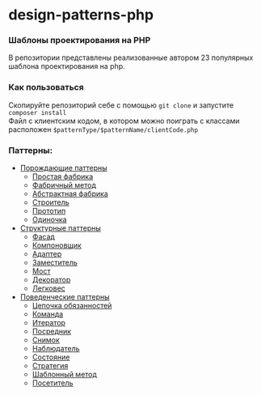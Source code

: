 # design-patterns-php

### Шаблоны проектирования на PHP
В репозитории представлены реализованные автором 23 популярных шаблона проектирования на php.<br/>


### Как пользоваться
Скопируйте репозиторий себе с помощью ```git clone``` и запустите ```composer install```<br/>
Файл с клиентским кодом, в котором можно поиграть с классами расположен ```$patternType/$patternName/clientCode.php```

### Паттерны:
* [Порождающие паттерны](https://github.com/Yaroslav-Pakhomov/design-patterns.local/tree/master/Creational)
    * [Простая фабрика](https://github.com/Yaroslav-Pakhomov/design-patterns.local/tree/master/Creational/SimpleFactory)
    * [Фабричный метод](https://github.com/Yaroslav-Pakhomov/design-patterns.local/tree/master/Creational/FactoryMethod)
    * [Абстрактная фабрика](https://github.com/Yaroslav-Pakhomov/design-patterns.local/tree/master/Creational/AbstractFactory)
    * [Строитель](https://github.com/Yaroslav-Pakhomov/design-patterns.local/tree/master/Creational/Builder)
    * [Прототип](https://github.com/Yaroslav-Pakhomov/design-patterns.local/tree/master/Creational/Prototype)
    * [Одиночка](https://github.com/Yaroslav-Pakhomov/design-patterns.local/tree/master/Creational/Singleton)
* [Структурные паттерны](https://github.com/Yaroslav-Pakhomov/design-patterns.local/tree/master/Structural)
    * [Фасад](https://github.com/Yaroslav-Pakhomov/design-patterns.local/tree/master/Structural/Facade)
    * [Компоновщик](https://github.com/Yaroslav-Pakhomov/design-patterns.local/tree/master/Structural/Composite)
    * [Адаптер](https://github.com/Yaroslav-Pakhomov/design-patterns.local/tree/master/Structural/Adapter)
    * [Заместитель](https://github.com/Yaroslav-Pakhomov/design-patterns.local/tree/master/Structural/Proxy)
    * [Мост](https://github.com/Yaroslav-Pakhomov/design-patterns.local/tree/master/Structural/Bridge)
    * [Декоратор](https://github.com/Yaroslav-Pakhomov/design-patterns.local/tree/master/Structural/Decorator)
    * [Легковес](https://github.com/Yaroslav-Pakhomov/design-patterns.local/tree/master/Structural/Flyweight)
* [Поведенческие паттерны](https://github.com/Yaroslav-Pakhomov/design-patterns.local/tree/master/Behavioural)
    * [Цепочка обязанностей](https://github.com/Yaroslav-Pakhomov/design-patterns.local/tree/master/Behavioural/ChainOfResponsibility)
    * [Команда](https://github.com/Yaroslav-Pakhomov/design-patterns.local/tree/master/Behavioural/Command)
    * [Итератор](https://github.com/Yaroslav-Pakhomov/design-patterns.local/tree/master/Behavioural/Iterator)
    * [Посредник](https://github.com/Yaroslav-Pakhomov/design-patterns.local/tree/master/Behavioural/Mediator)
    * [Снимок](https://github.com/Yaroslav-Pakhomov/design-patterns.local/tree/master/Behavioural/Memento)
    * [Наблюдатель](https://github.com/Yaroslav-Pakhomov/design-patterns.local/tree/master/Behavioural/Observer)
    * [Состояние](https://github.com/Yaroslav-Pakhomov/design-patterns.local/tree/master/Behavioural/State)
    * [Стратегия](https://github.com/Yaroslav-Pakhomov/design-patterns.local/tree/master/Behavioural/Strategy)
    * [Шаблонный метод](https://github.com/Yaroslav-Pakhomov/design-patterns.local/tree/master/Behavioural/TemplateMethod)
    * [Посетитель](https://github.com/Yaroslav-Pakhomov/design-patterns.local/tree/master/Behavioural/Visitor)

